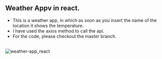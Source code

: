 ## Weather Appv in react.

- This is a weather app, in which as soon as you insert the name of the location it shows the temperature.
- I have used the axios method to call the api.
- For the code, please checkout the master branch. <br /> <br />

![weather-app_react](https://github.com/shrutipatel1303/weather-app_react/assets/74644478/c248a409-83e4-4bbd-8633-1cc9be5fbdc4)
